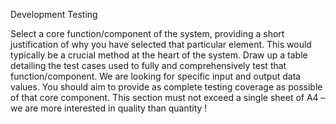 Development Testing

Select a core function/component of the system, providing a short justification of why you have selected that particular element. This would typically be a crucial method at the heart of the system. Draw up a table detailing the test cases used to fully and comprehensively test that function/component. We are looking for specific input and output data values. You should aim to provide as complete testing coverage as possible of that core component. This section must not exceed a single sheet of A4 – we are more interested in quality than quantity !

